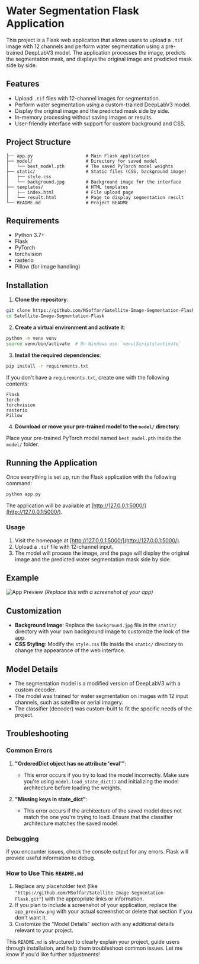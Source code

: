 # Water Segmentation Flask Application

This project is a Flask web application that allows users to upload a `.tif` image with 12 channels and perform water segmentation using a pre-trained DeepLabV3 model. The application processes the image, predicts the segmentation mask, and displays the original image and predicted mask side by side.

## Features
- Upload `.tif` files with 12-channel images for segmentation.
- Perform water segmentation using a custom-trained DeepLabV3 model.
- Display the original image and the predicted mask side by side.
- In-memory processing without saving images or results.
- User-friendly interface with support for custom background and CSS.

## Project Structure

```
├── app.py                    # Main Flask application
├── model/                    # Directory for saved model
│   └── best_model.pth        # The saved PyTorch model weights
├── static/                   # Static files (CSS, background image)
│   ├── style.css
│   └── background.jpg        # Background image for the interface
├── templates/                # HTML templates
│   ├── index.html            # File upload page
│   └── result.html           # Page to display segmentation result
└── README.md                 # Project README
```

## Requirements

- Python 3.7+
- Flask
- PyTorch
- torchvision
- rasterio
- Pillow (for image handling)

## Installation

1. **Clone the repository**:

```bash
git clone https://github.com/MSoffar/Satellite-Image-Segmentation-Flask.git
cd Satellite-Image-Segmentation-Flask
```

2. **Create a virtual environment and activate it**:

```bash
python -m venv venv
source venv/bin/activate  # On Windows use `venv\Scripts\activate`
```

3. **Install the required dependencies**:

```bash
pip install -r requirements.txt
```

If you don't have a `requirements.txt`, create one with the following contents:

```
Flask
torch
torchvision
rasterio
Pillow
```

4. **Download or move your pre-trained model to the `model/` directory**:

Place your pre-trained PyTorch model named `best_model.pth` inside the `model/` folder.

## Running the Application

Once everything is set up, run the Flask application with the following command:

```bash
python app.py
```

The application will be available at [http://127.0.0.1:5000/](http://127.0.0.1:5000/).

### Usage
1. Visit the homepage at [http://127.0.0.1:5000/](http://127.0.0.1:5000/).
2. Upload a `.tif` file with 12-channel input.
3. The model will process the image, and the page will display the original image and the predicted water segmentation mask side by side.

## Example

![App Preview](static/app_preview.png) *(Replace this with a screenshot of your app)*

## Customization

- **Background Image**: Replace the `background.jpg` file in the `static/` directory with your own background image to customize the look of the app.
- **CSS Styling**: Modify the `style.css` file inside the `static/` directory to change the appearance of the web interface.

## Model Details

- The segmentation model is a modified version of DeepLabV3 with a custom decoder.
- The model was trained for water segmentation on images with 12 input channels, such as satellite or aerial imagery.
- The classifier (decoder) was custom-built to fit the specific needs of the project.

## Troubleshooting

### Common Errors

1. **"OrderedDict object has no attribute 'eval'"**: 
   - This error occurs if you try to load the model incorrectly. Make sure you're using `model.load_state_dict()` and initializing the model architecture before loading the weights.

2. **"Missing keys in state_dict"**: 
   - This error occurs if the architecture of the saved model does not match the one you're trying to load. Ensure that the classifier architecture matches the saved model.

### Debugging

If you encounter issues, check the console output for any errors. Flask will provide useful information to debug.


### How to Use This `README.md`

1. Replace any placeholder text (like `"https://github.com/MSoffar/Satellite-Image-Segmentation-Flask.git"`) with the appropriate links or information.
2. If you plan to include a screenshot of your application, replace the `app_preview.png` with your actual screenshot or delete that section if you don't want it.
3. Customize the "Model Details" section with any additional details relevant to your project.

This `README.md` is structured to clearly explain your project, guide users through installation, and help them troubleshoot common issues. Let me know if you'd like further adjustments!
